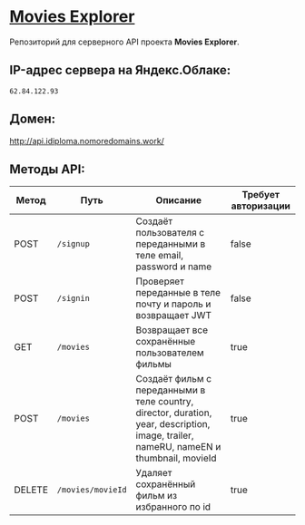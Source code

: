# [Movies Explorer](http://api.idiploma.nomoredomains.work/)
Репозиторий для серверного API проекта **Movies Explorer**.

## IP-адрес сервера на Яндекс.Облаке:
~~~
62.84.122.93
~~~
## Домен:
http://api.idiploma.nomoredomains.work/

## Методы API:
| Метод  | Путь              | Описание                                                                                                                                | Требует авторизации |
|--------|-------------------|-----------------------------------------------------------------------------------------------------------------------------------------|---------------------|
|  POST  | `/signup`         | Cоздаёт пользователя с переданными в теле email, password и name                                                                        |        false        |
|  POST  | `/signin`         | Проверяет переданные в теле почту и пароль и возвращает JWT                                                                             |        false        |
|   GET  | `/movies`         | Возвращает все сохранённые пользователем фильмы                                                                                         |         true        |
|  POST  | `/movies`         | Создаёт фильм с переданными в теле country, director, duration, year, description, image, trailer, nameRU, nameEN и thumbnail, movieId  |         true        |
| DELETE | `/movies/movieId` | Удаляет сохранённый фильм из избранного по id                                                                                           |         true        |
